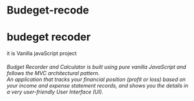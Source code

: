 # Budeget-recode

<h1>budeget recoder</h1>
<p>it is Vanilla javaScript project </p>
<h6>Budget Recorder and Calculator is built using pure vanilla JavaScript and follows the MVC architectural pattern.<br /> An application that tracks your financial position (profit or loss)
based on your income and expense statement records, and shows you the details in a very user-friendly User Interface (UI). </h6>
